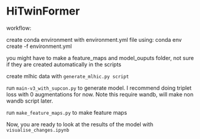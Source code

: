 # HiTwinFormer

workflow:

create conda environment with environment.yml file using: conda env create -f environment.yml

you might have to make a feature_maps and model_ouputs folder, not sure if they are created automatically in the scripts

create mlhic data with `generate_mlhic.py script`

run `main-v3_with_supcon.py` to generate model. I recommend doing triplet loss with 0 augmentations for now. Note this require wandb, will make non wandb script later.

run `make_feature_maps.py` to make feature maps

Now, you are ready to look at the results of the model with `visualise_changes.ipynb`


